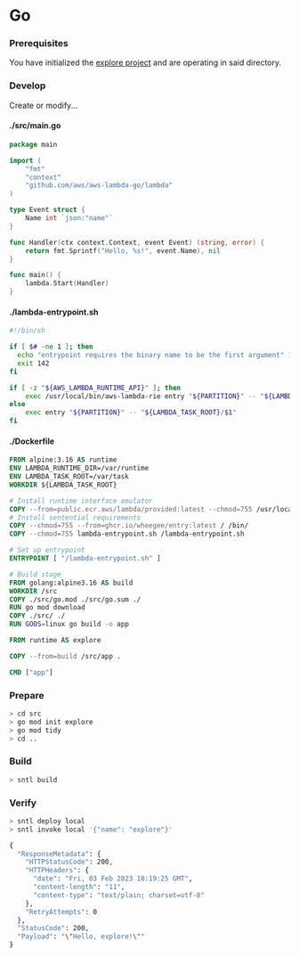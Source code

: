 # Go

### Prerequisites

You have initialized the [explore project](/explore/project) and are operating in said directory.

### Develop

Create or modify...

<!-- tabs:start -->

#### **./src/main.go**

```go
package main

import (
    "fmt"
    "context"
    "github.com/aws/aws-lambda-go/lambda"
)

type Event struct {
    Name int `json:"name"`
}

func Handler(ctx context.Context, event Event) (string, error) {
    return fmt.Sprintf("Hello, %s!", event.Name), nil
}

func main() {
    lambda.Start(Handler)
}
```

#### **./lambda-entrypoint.sh**

```bash
#!/bin/sh

if [ $# -ne 1 ]; then
  echo "entrypoint requires the binary name to be the first argument" 1>&2
  exit 142
fi

if [ -z "${AWS_LAMBDA_RUNTIME_API}" ]; then
    exec /usr/local/bin/aws-lambda-rie entry "${PARTITION}" -- "${LAMBDA_TASK_ROOT}/$1"
else
    exec entry "${PARTITION}" -- "${LAMBDA_TASK_ROOT}/$1"
fi
```

#### **./Dockerfile**

```dockerfile
FROM alpine:3.16 AS runtime
ENV LAMBDA_RUNTIME_DIR=/var/runtime
ENV LAMBDA_TASK_ROOT=/var/task
WORKDIR ${LAMBDA_TASK_ROOT}

# Install runtime interface emulator
COPY --from=public.ecr.aws/lambda/provided:latest --chmod=755 /usr/local/bin/aws-lambda-rie /usr/local/bin/aws-lambda-rie
# Install sentential requirements
COPY --chmod=755 --from=ghcr.io/wheegee/entry:latest / /bin/
COPY --chmod=755 lambda-entrypoint.sh /lambda-entrypoint.sh

# Set up entrypoint
ENTRYPOINT [ "/lambda-entrypoint.sh" ]

# Build stage
FROM golang:alpine3.16 AS build
WORKDIR /src
COPY ./src/go.mod ./src/go.sum ./
RUN go mod download
COPY ./src/ ./
RUN GOOS=linux go build -o app

FROM runtime AS explore

COPY --from=build /src/app .

CMD ["app"]
```

<!-- tabs:end -->

### Prepare

```bash
> cd src
> go mod init explore
> go mod tidy
> cd ..
```

### Build

```bash
> sntl build
```

### Verify

```bash
> sntl deploy local
> sntl invoke local '{"name": "explore"}'

{
  "ResponseMetadata": {
    "HTTPStatusCode": 200,
    "HTTPHeaders": {
      "date": "Fri, 03 Feb 2023 18:19:25 GMT",
      "content-length": "11",
      "content-type": "text/plain; charset=utf-8"
    },
    "RetryAttempts": 0
  },
  "StatusCode": 200,
  "Payload": "\"Hello, explore!\""
}
```